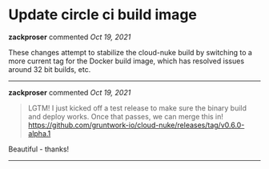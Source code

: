 # Update circle ci build image

**zackproser** commented *Oct 19, 2021*

These changes attempt to stabilize the cloud-nuke build by switching to a more current tag for the Docker build image, which has resolved issues around 32 bit builds, etc.
<br />
***


**zackproser** commented *Oct 19, 2021*

> LGTM! I just kicked off a test release to make sure the binary build and deploy works. Once that passes, we can merge this in! https://github.com/gruntwork-io/cloud-nuke/releases/tag/v0.6.0-alpha.1

Beautiful - thanks!
***


